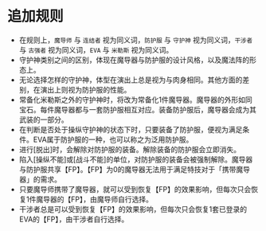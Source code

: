 # 追加规则
- 在规则上，`魔导师` 与 `连结者` 视为同义词，`防护服` 与 `守护神` 视为同义词，`干涉者` 与 `古强者` 视为同义词，`EVA` 与 `米勒斯` 视为同义词。
- 守护神类别之间的区别，体现在魔导器与防护服的设计风格，以及魔法阵的形态上。
- 无论选择怎样的守护神，体型在演出上总是视为与肉身相同。其他方面的差别，在演出上则视为防护服的性能。
- 常备化米勒斯之外的守护神时，将改为常备化1件魔导器。魔导器的外形如同宝石。每件魔导器都与一套防护服相互对应。装备防护服后，魔导器会成为其武装的一部分。
- 在判断是否处于操纵守护神的状态下时，只要装备了防护服，便视为满足条件。EVA属于防护服的一种，也可以称之为泛用防护服。
- 进行[脱出]时，会解除对防护服的装备。解除装备的防护服会立即消失。
- 陷入[操纵不能]或[战斗不能]的单位，对防护服的装备会被强制解除。魔导器与防护服共享【FP】。【FP】为0的魔导器无法用于满足特技对于「携带魔导器」的需求。
- 只要魔导师携带了魔导器，就可以受到恢复【FP】的效果影响，但每次只会恢复1件魔导器的【FP】，由魔导师自行选择。
- 干涉者总是可以受到恢复【FP】的效果影响，但每次只会恢复1套已登录的EVA的【FP】，由干涉者自行选择。